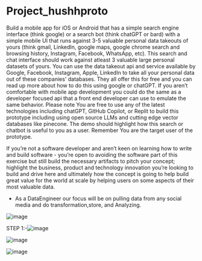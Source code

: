 # Project_hushhproto

Build a mobile app for iOS or Android that has a simple search engine interface (think google) or a search bot (think chatGPT or bard) with a simple mobile UI that runs against 3-5 valuable personal data takeouts of yours (think gmail, LinkedIn, google maps, google chrome search and browsing history, Instagram, Facebook, WhatsApp, etc). This search and chat interface should work against atleast 3 valuable large personal datasets of yours. You can use the data takeout api and service available by Google, Facebook, Instagram, Apple, LinkedIn to take all your personal data out of these companies' databases. They all offer this for free and you can read up more about how to do this using google or chatGPT. If you aren’t comfortable with mobile app development you could do the same as a developer focused api that a front end developer can use to emulate the same behavior.
Please note You are free to use any of the latest technologies including chatGPT, GitHub Copilot, or Replit to build this prototype including using open source LLMs and cutting edge vector databases like pinecone. The demo should highlight how this search or chatbot is useful to you as a user.
Remember You are the target user of the prototype.

If you’re not a software developer and aren’t keen on learning how to write and build software - you’re open to avoiding the software part of this exercise but still build the necessary artifacts to pitch your concept; highlight the business, product and technology innovation you’re looking to build and drive here and ultimately how the concept is going to help build great value for the world at scale by helping users on some aspects of their most valuable data.

- As a DataEngineer our focus will be on pulling data from any social media and do transformation,store, and Analyzing.

  
![image](https://github.com/utsavsingh22/Project_hushhproto/assets/60449352/6d7a3cb7-4f38-4996-a984-af68a5b4fd65)


STEP 1:-![image](https://github.com/utsavsingh22/Project_hushhproto/assets/60449352/601f7912-c963-4e75-bbbe-5b323cd36fed)

![image](https://github.com/utsavsingh22/Project_hushhproto/assets/60449352/4d45a76a-6106-41b8-bcef-c7fbe36ff397)

![image](https://github.com/utsavsingh22/Project_hushhproto/assets/60449352/d9f1297e-e909-4706-9a56-1efcb7e602fb)

